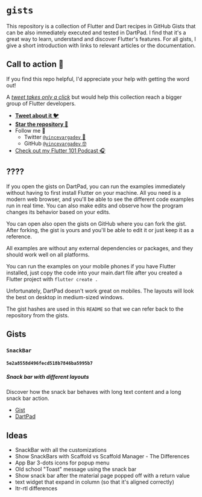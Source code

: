 # `gists`

This repository is a collection of Flutter and Dart recipes in GitHub Gists that can be also immediately executed and tested in DartPad. I find that it's a great way to learn, understand and discover Flutter's features. For all gists, I give a short introduction with links to relevant articles or the documentation.

## Call to action 🚀

If you find this repo helpful, I'd appreciate your help with getting the word out!

A [*tweet takes only a click*](https://twitter.com/intent/tweet?via=vincevargadev&hashtags=Flutter,Dart,LearnFlutter,DartPad&text=Awesome%20repository%20full%20of%20valuable%20Flutter%20and%20Dart%20gists.%20Works%20with%20DartPad.%20All%20snippets%20are%20null-safe!%0D%0A%0D%0Ahttps%3A%2F%2Fgithub.com%2Fdartsidedev%2Fgists%0D%0A%0D%0A) but would help this collection reach a bigger group of Flutter developers.

* **[Tweet about it 🐦](https://twitter.com/intent/tweet?via=vincevargadev&hashtags=Flutter,Dart,LearnFlutter,DartPad&text=Awesome%20repository%20full%20of%20valuable%20Flutter%20and%20Dart%20gists.%20Works%20with%20DartPad.%20All%20snippets%20are%20null-safe!%0D%0A%0D%0Ahttps%3A%2F%2Fgithub.com%2Fdartsidedev%2Fgists%0D%0A%0D%0A)**
* **[Star the repository 🤩](https://github.com/dartsidedev/gists/)**
* Follow me 🌝
  * Twitter [`@vincevargadev` 💙](https://twitter.com/intent/follow?screen_name=vincevargadev) 
  * GitHub [`@vincevargadev` 🤓](https://github.com/vincevargadev)
* [Check out my Flutter 101 Podcast 🎧](https://flutter101.dev)

## ????

If you open the gists on DartPad, you can run the examples immediately without having to first install Flutter on your machine. All you need is a modern web browser, and you'll be able to see the different code examples run in real time. You can also make edits and observe how the program changes its behavior based on your edits.

You can open also open the gists on GitHub where you can fork the gist. After forking, the gist is yours and you'll be able to edit it or just keep it as a reference.

All examples are without any external dependencies or packages, and they should work well on all platforms.

You can run the examples on your mobile phones if you have Flutter installed, just copy the code into your main.dart file after you created a Flutter project with `flutter create .`

Unfortunately, DartPad doesn't work great on mobiles. The layouts will look the best on desktop in medium-sized windows.

The gist hashes are used in this `README` so that we can refer back to the repository from the gists.


## Gists

### `SnackBar`

#### `5e2a8558d496fecd518b7846ba5995b7`

##### Snack bar with different layouts

Discover how the snack bar behaves with long text content and a long snack bar action.

* [Gist](https://gist.github.com/vincevargadev/5e2a8558d496fecd518b7846ba5995b7)
* [DartPad](https://nullsafety.dartpad.dev/5e2a8558d496fecd518b7846ba5995b7)



## Ideas

* SnackBar with all the customizations
* Show SnackBars with Scaffold vs Scaffold Manager - The Differences
* App Bar 3-dots icons for popup menu
* Old school "Toast" message using the snack bar
* Show snack bar after the material page popped off with a return value
* text widget that expand in column (so that it's aligned correctly)
* ltr-rtl differences
